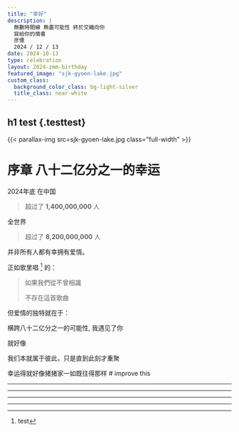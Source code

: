 ```yaml
---
title: "幸好"
description: |
  無數時間線 無盡可能性 終於交織向你
  寫給你的情書
  彦儒
  2024 / 12 / 13
date: 2024-10-13
type: celebration
layout: 2024-zmm-birthday
featured_image: "sjk-gyoen-lake.jpg"
custom_class:
  background_color_class: bg-light-silver
  title_class: near-white
---
```


## h1 test {.testtest}

<!--
{{< figure src=sjk-gyoen-lake.jpg class="full-width" >}}
{{< scrolling-img src=sjk-gyoen-lake.jpg class="full-width" >}}
-->

{{< parallax-img src=sjk-gyoen-lake.jpg class="full-width" >}}



# 序章 八十二亿分之一的幸运

2024年底
在中国
> 超过了 **1,400,000,000** 人

全世界
> 超过了 **8,200,000,000** 人


并非所有人都有幸拥有爱情。

正如歌里唱 [^1] 的：

> 如果我們從不曾相識
>
> 不存在這首歌曲 


但爱情的独特就在于：

横跨八十二亿分之一的可能性, 我遇见了你

就好像

我们本就属于彼此，只是直到此刻才重聚

幸运得就好像猪猪家一如既往得那样 # improve this


---



---



---



---



[^1]: test
